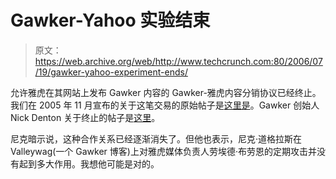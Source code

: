 # Gawker-Yahoo 实验结束

> 原文：<https://web.archive.org/web/http://www.techcrunch.com:80/2006/07/19/gawker-yahoo-experiment-ends/>

允许雅虎在其网站上发布 Gawker 内容的 Gawker-雅虎内容分销协议已经终止。我们在 2005 年 11 月宣布的关于这笔交易的原始帖子是[这里是](https://web.archive.org/web/20160910222816/http://www.techcrunch.com/2005/11/16/is-the-gawker-yahoo-deal-important/)。Gawker 创始人 Nick Denton 关于终止的帖子是[这里](https://web.archive.org/web/20160910222816/http://www.nickdenton.org/002195.html#2195)。

尼克暗示说，这种合作关系已经逐渐消失了。但他也表示，尼克·道格拉斯在 Valleywag(一个 Gawker 博客)上对雅虎媒体负责人劳埃德·布劳恩的定期攻击并没有起到多大作用。我想他可能是对的。